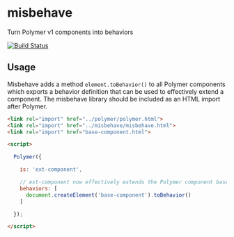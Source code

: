 # misbehave

Turn Polymer v1 components into behaviors

[![Build Status](https://travis-ci.org/devinivy/misbehave.svg?branch=master)](https://travis-ci.org/devinivy/misbehave)

## Usage
Misbehave adds a method `element.toBehavior()` to all Polymer components which exports a behavior definition that can be used to effectively extend a component.  The misbehave library should be included as an HTML import after Polymer.

```html
<link rel="import" href="../polymer/polymer.html">
<link rel="import" href="../misbehave/misbehave.html">
<link rel="import" href="base-component.html">

<script>

  Polymer({

    is: 'ext-component',

    // ext-component now effectively extends the Polymer component base-component
    behaviors: [
      document.createElement('base-component').toBehavior()
    ]

  });

</script>
```
